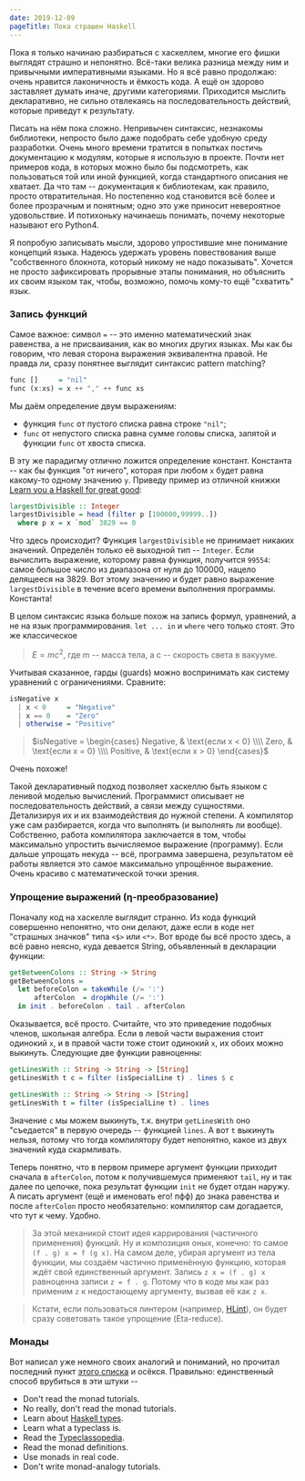 ```yaml
---
date: 2019-12-09
pageTitle: Пока страшен Haskell
---
```


Пока я только начинаю разбираться с хаскеллем, многие его фишки выглядят страшно и непонятно. Всё-таки велика разница между ним и привычными императивными языками. Но я всё равно продолжаю: очень нравится лаконичность и ёмкость кода. А ещё он здорово заставляет думать иначе, другими категориями. Приходится мыслить декларативно, не сильно отвлекаясь на последовательность действий, которые приведут к результату.

Писать на нём пока сложно. Непривычен синтаксис, незнакомы библиотеки, непросто было даже подобрать себе удобную среду разработки. Очень много времени тратится в попытках постичь документацию к модулям, которые я использую в проекте. Почти нет примеров кода, в которых можно было бы подсмотреть, как пользоваться той или иной функцией, когда стандартного описания не хватает. Да что там -- документация к библиотекам, как правило, просто отвратительная. Но постепенно код становится всё более и более прозрачным и понятным; одно это уже приносит невероятное удовольствие. И потихоньку начинаешь понимать, почему некоторые называют его Python4.

Я попробую записывать мысли, здорово упростившие мне понимание концепций языка. Надеюсь удержать уровень повествования выше "собственного блокнота, который никому не надо показывать". Хочется не просто зафиксировать прорывные этапы понимания, но объяснить их своим языком так, чтобы, возможно, помочь кому-то ещё "схватить" язык.

### Запись функций

Самое важное: символ `=` -- это именно математический знак равенства, а не присваивания, как во многих других языках. Мы как бы говорим, что левая сторона выражения эквивалентна правой. Не правда ли, сразу понятнее выглядит синтаксис pattern matching?

```haskell
func []     = "nil"
func (x:xs) = x ++ "," ++ func xs
```

Мы даём определение двум выражениям:
- функция `func` от пустого списка равна строке `"nil"`;
- `func` от непустого списка равна сумме головы списка, запятой и функции `func` от хвоста списка.

В эту же парадигму отлично ложится определение констант. Константа -- как бы функция "от ничего", которая при любом `x` будет равна какому-то одному значению `y`. Приведу пример из отличной книжки [Learn you a Haskell for great good](http://learnyouahaskell.com):

```haskell
largestDivisible :: Integer
largestDivisible = head (filter p [100000,99999..])
  where p x = x `mod` 3829 == 0
```

Что здесь происходит? Функция `largestDivisible` не принимает никаких значений. Определён только её выходной тип -- `Integer`. Если вычислить выражение, которому равна функция, получится `99554`: самое большое число из диапазона от нуля до 100000, нацело делящееся на 3829. Вот этому значению и будет равно выражение `largestDivisible` в течение всего времени выполнения программы. Константа!

В целом синтаксис языка больше похож на запись формул, уравнений, а не на язык программирования. `let ... in` и `where` чего только стоят. Это же классическое 
 > $E=mc^2$, где m -- масса тела, а c -- скорость света в вакууме.

Учитывая сказанное, гарды (guards) можно воспринимать как систему уравнений с ограничениями. Сравните:

```haskell
isNegative x
  | x < 0     = "Negative"
  | x == 0    = "Zero"
  | otherwise = "Positive"
```

> $isNegative = \begin{cases}
Negative, & \text{если x < 0} \\\\
Zero, & \text{если x = 0} \\\\
Positive, & \text{если x > 0}
\end{cases}$

Очень похоже!

Такой декларативный подход позволяет хаскеллю быть языком с ленивой моделью вычислений. Программист описывает не последовательность действий, а связи между сущностями. Детализируя их и их взаимодействия до нужной степени. А компилятор уже сам разбирается, когда что выполнять (и выполнять ли вообще). Собственно, работа компилятора заключается в том, чтобы максимально упростить вычисляемое выражение (программу). Если дальше упрощать некуда -- всё, программа завершена, результатом её работы является это самое максимально упрощённое выражение. Очень красиво с математической точки зрения.

### Упрощение выражений (η-преобразование)

Поначалу код на хаскелле выглядит странно. Из кода функций совершенно непонятно, что они делают, даже если в коде нет "страшных значков" типа `<$>` или `<*>`. Вот вроде бы всё просто здесь, а всё равно неясно, куда девается String, объявленный в декларации функции:

```haskell
getBetweenColons :: String -> String
getBetweenColons = 
  let beforeColon = takeWhile (/= ':')
      afterColon  = dropWhile (/= ':')
  in init . beforeColon . tail . afterColon
```

Оказывается, всё просто. Считайте, что это приведение подобных членов, школьная алгебра. Если в левой части выражения стоит одинокий `x`, и в правой части тоже стоит одинокий `x`, их обоих можно выкинуть. Следующие две функции равноценны:

```haskell
getLinesWith :: String -> String -> [String]
getLinesWith t c = filter (isSpecialLine t) . lines $ c

getLinesWith :: String -> String -> [String]
getLinesWith t = filter (isSpecialLine t) . lines
```

Значение `c` мы можем выкинуть, т.к. внутри `getLinesWith` оно "съедается" в первую очередь -- функцией `lines`. А вот `t` выкинуть нельзя, потому что тогда компилятору будет непонятно, какое из двух значений куда скармливать.

Теперь понятно, что в первом примере аргумент функции приходит сначала в `afterColon`, потом к получившемуся применяют `tail`, ну и так далее по цепочке, пока результат функции `init` не будет отдан наружу. А писать аргумент (ещё и именовать его! пфф) до знака равенства и после `afterColon` просто необязательно: компилятор сам догадается, что тут к чему. Удобно.

> За этой механикой стоит идея каррирования (частичного применения) функций. Ну и композиция оных, конечно: то самое `(f . g) x = f (g x)`. На самом деле, убирая аргумент из тела функции, мы создаём частично применённую функцию, которая ждёт свой единственный аргумент. Запись `z x = (f . g) x` равноценна записи `z = f . g`. Потому что в коде мы как раз применим `z` к недостающему аргументу, вызвав её как `z x`.

> Кстати, если пользоваться линтером (например, [HLint](https://github.com/ndmitchell/hlint)), он будет сразу советовать такое упрощение (Eta-reduce).

### Монады

Вот написал уже немного своих аналогий и пониманий, но прочитал последний пункт [этого списка](http://dev.stephendiehl.com/hask/#eightfold-path-to-monad-satori) и осёкся. Правильно: единственный способ врубиться в эти штуки --

- Don't read the monad tutorials.
- No really, don't read the monad tutorials.
- Learn about [Haskell types](http://book.realworldhaskell.org/read/types-and-functions.html).
- Learn what a typeclass is.
- Read the [Typeclassopedia](http://wiki.haskell.org/Typeclassopedia).
- Read the monad definitions.
- Use monads in real code.
- Don't write monad-analogy tutorials.
